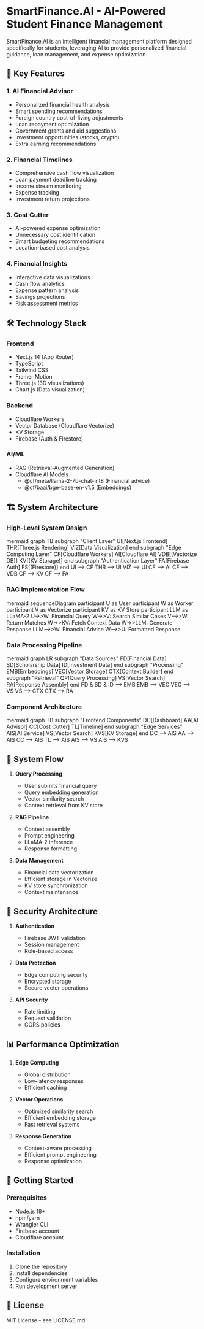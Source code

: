 # SmartFinance.AI - AI-Powered Student Finance Management

SmartFinance.AI is an intelligent financial management platform designed specifically for students, leveraging AI to provide personalized financial guidance, loan management, and expense optimization.

## 🌟 Key Features

### 1. AI Financial Advisor
- Personalized financial health analysis
- Smart spending recommendations
- Foreign country cost-of-living adjustments
- Loan repayment optimization
- Government grants and aid suggestions
- Investment opportunities (stocks, crypto)
- Extra earning recommendations

### 2. Financial Timelines
- Comprehensive cash flow visualization
- Loan payment deadline tracking
- Income stream monitoring
- Expense tracking
- Investment return projections

### 3. Cost Cutter
- AI-powered expense optimization
- Unnecessary cost identification
- Smart budgeting recommendations
- Location-based cost analysis

### 4. Financial Insights
- Interactive data visualizations
- Cash flow analytics
- Expense pattern analysis
- Savings projections
- Risk assessment metrics

## 🛠️ Technology Stack

### Frontend
- Next.js 14 (App Router)
- TypeScript
- Tailwind CSS
- Framer Motion
- Three.js (3D visualizations)
- Chart.js (Data visualization)

### Backend
- Cloudflare Workers
- Vector Database (Cloudflare Vectorize)
- KV Storage
- Firebase (Auth & Firestore)

### AI/ML
- RAG (Retrieval-Augmented Generation)
- Cloudflare AI Models
  - @cf/meta/llama-2-7b-chat-int8 (Financial advice)
  - @cf/baai/bge-base-en-v1.5 (Embeddings)

## 🏗️ System Architecture

### High-Level System Design

mermaid
graph TB
subgraph "Client Layer"
UI[Next.js Frontend]
THR[Three.js Rendering]
VIZ[Data Visualization]
end
subgraph "Edge Computing Layer"
CF[Cloudflare Workers]
AI[Cloudflare AI]
VDB[(Vectorize DB)]
KV[(KV Storage)]
end
subgraph "Authentication Layer"
FA[Firebase Auth]
FS[(Firestore)]
end
UI --> CF
THR --> UI
VIZ --> UI
CF --> AI
CF --> VDB
CF --> KV
CF --> FA

### RAG Implementation Flow

mermaid
sequenceDiagram
participant U as User
participant W as Worker
participant V as Vectorize
participant KV as KV Store
participant LLM as LLaMA-2
U->>W: Financial Query
W->>V: Search Similar Cases
V-->>W: Return Matches
W->>KV: Fetch Context Data
W->>LLM: Generate Response
LLM-->>W: Financial Advice
W-->>U: Formatted Response

### Data Processing Pipeline

mermaid
graph LR
subgraph "Data Sources"
FD[Financial Data]
SD[Scholarship Data]
ID[Investment Data]
end
subgraph "Processing"
EMB[Embeddings]
VEC[Vector Storage]
CTX[Context Builder]
end
subgraph "Retrieval"
QP[Query Processing]
VS[Vector Search]
RA[Response Assembly]
end
FD & SD & ID --> EMB
EMB --> VEC
VEC --> VS
VS --> CTX
CTX --> RA

### Component Architecture

mermaid
graph TB
subgraph "Frontend Components"
DC[Dashboard]
AA[AI Advisor]
CC[Cost Cutter]
TL[Timeline]
end
subgraph "Edge Services"
AIS[AI Service]
VS[Vector Search]
KVS[KV Storage]
end
DC --> AIS
AA --> AIS
CC --> AIS
TL --> AIS
AIS --> VS
AIS --> KVS


## 🔄 System Flow

1. **Query Processing**
   - User submits financial query
   - Query embedding generation
   - Vector similarity search
   - Context retrieval from KV store

2. **RAG Pipeline**
   - Context assembly
   - Prompt engineering
   - LLaMA-2 inference
   - Response formatting

3. **Data Management**
   - Financial data vectorization
   - Efficient storage in Vectorize
   - KV store synchronization
   - Context maintenance

## 🔐 Security Architecture

1. **Authentication**
   - Firebase JWT validation
   - Session management
   - Role-based access

2. **Data Protection**
   - Edge computing security
   - Encrypted storage
   - Secure vector operations

3. **API Security**
   - Rate limiting
   - Request validation
   - CORS policies

## 📊 Performance Optimization

1. **Edge Computing**
   - Global distribution
   - Low-latency responses
   - Efficient caching

2. **Vector Operations**
   - Optimized similarity search
   - Efficient embedding storage
   - Fast retrieval systems

3. **Response Generation**
   - Context-aware processing
   - Efficient prompt engineering
   - Response optimization

## 🚀 Getting Started

### Prerequisites
- Node.js 18+
- npm/yarn
- Wrangler CLI
- Firebase account
- Cloudflare account

### Installation

1. Clone the repository
2. Install dependencies
3. Configure environment variables
4. Run development server

## 📄 License

MIT License - see LICENSE.md